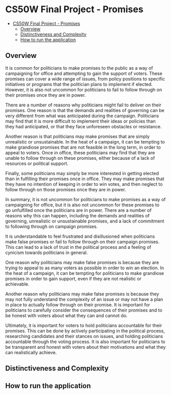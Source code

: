 # CS50W Final Project - Promises

- [CS50W Final Project - Promises](#cs50w-final-project---promises)
  - [Overview](#overview)
  - [Distinctiveness and Complexity](#distinctiveness-and-complexity)
  - [How to run the application](#how-to-run-the-application)


## Overview
It is common for politicians to make promises to the public as a way of campaigning for office and attempting to gain the support of voters. These promises can cover a wide range of issues, from policy positions to specific initiatives or programs that the politician plans to implement if elected. However, it is also not uncommon for politicians to fail to follow through on their promises once they are in power.

There are a number of reasons why politicians might fail to deliver on their promises. One reason is that the demands and realities of governing can be very different from what was anticipated during the campaign. Politicians may find that it is more difficult to implement their ideas or policies than they had anticipated, or that they face unforeseen obstacles or resistance.

Another reason is that politicians may make promises that are simply unrealistic or unsustainable. In the heat of a campaign, it can be tempting to make grandiose promises that are not feasible in the long term, in order to appeal to voters. Once in office, these politicians may find that they are unable to follow through on these promises, either because of a lack of resources or political support.

Finally, some politicians may simply be more interested in getting elected than in fulfilling their promises once in office. They may make promises that they have no intention of keeping in order to win votes, and then neglect to follow through on those promises once they are in power.

In summary, it is not uncommon for politicians to make promises as a way of campaigning for office, but it is also not uncommon for these promises to go unfulfilled once the politicians are in power. There are a number of reasons why this can happen, including the demands and realities of governing, unrealistic or unsustainable promises, and a lack of commitment to following through on campaign promises.

It is understandable to feel frustrated and disillusioned when politicians make false promises or fail to follow through on their campaign promises. This can lead to a lack of trust in the political process and a feeling of cynicism towards politicians in general.

One reason why politicians may make false promises is because they are trying to appeal to as many voters as possible in order to win an election. In the heat of a campaign, it can be tempting for politicians to make grandiose promises in order to gain support, even if they are not realistic or achievable.

Another reason why politicians may make false promises is because they may not fully understand the complexity of an issue or may not have a plan in place to actually follow through on their promise. It is important for politicians to carefully consider the consequences of their promises and to be honest with voters about what they can and cannot do.

Ultimately, it is important for voters to hold politicians accountable for their promises. This can be done by actively participating in the political process, researching candidates and their stances on issues, and holding politicians accountable through the voting process. It is also important for politicians to be transparent and honest with voters about their motivations and what they can realistically achieve.

## Distinctiveness and Complexity

## How to run the application


